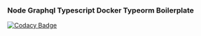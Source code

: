 ### Node Graphql Typescript Docker Typeorm Boilerplate

[![Codacy Badge](https://api.codacy.com/project/badge/Grade/aaa55194e99a44819a407e60db190259)](https://app.codacy.com/manual/AdrianMendez1199/node-typescript-graphql-boilerplate?utm_source=github.com&utm_medium=referral&utm_content=AdrianMendez1199/node-typescript-graphql-boilerplate&utm_campaign=Badge_Grade_Settings)